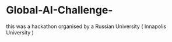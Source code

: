 # Global-AI-Challenge-
this was a hackathon organised by a Russian University ( Innapolis University )
